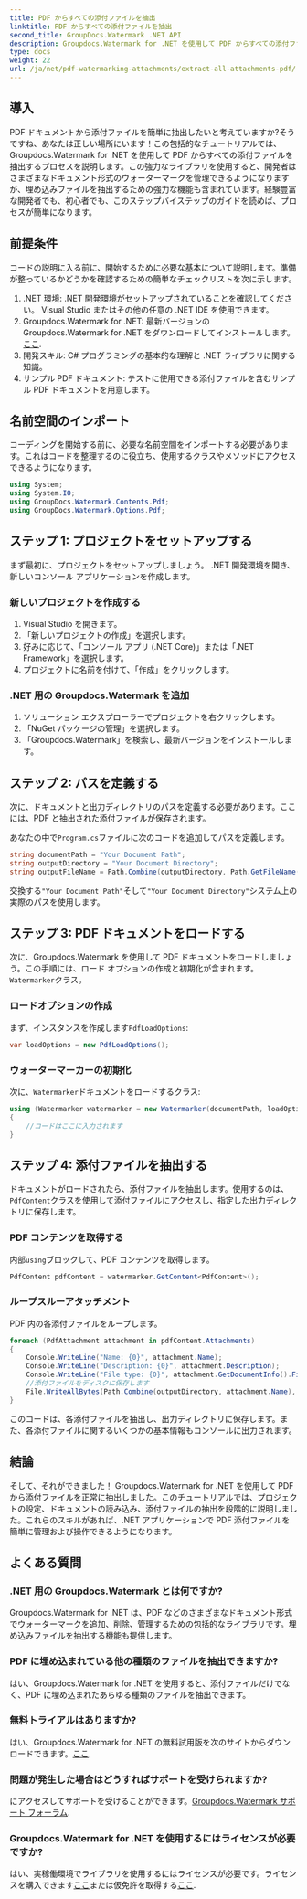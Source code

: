 ```yaml
---
title: PDF からすべての添付ファイルを抽出
linktitle: PDF からすべての添付ファイルを抽出
second_title: GroupDocs.Watermark .NET API
description: Groupdocs.Watermark for .NET を使用して PDF からすべての添付ファイルを抽出する方法を学びます。シームレスな抽出プロセスについては、ステップバイステップのガイドに従ってください。
type: docs
weight: 22
url: /ja/net/pdf-watermarking-attachments/extract-all-attachments-pdf/
---
```

## 導入
PDF ドキュメントから添付ファイルを簡単に抽出したいと考えていますか?そうですね、あなたは正しい場所にいます！この包括的なチュートリアルでは、Groupdocs.Watermark for .NET を使用して PDF からすべての添付ファイルを抽出するプロセスを説明します。この強力なライブラリを使用すると、開発者はさまざまなドキュメント形式のウォーターマークを管理できるようになりますが、埋め込みファイルを抽出するための強力な機能も含まれています。経験豊富な開発者でも、初心者でも、このステップバイステップのガイドを読めば、プロセスが簡単になります。
## 前提条件
コードの説明に入る前に、開始するために必要な基本について説明します。準備が整っているかどうかを確認するための簡単なチェックリストを次に示します。
1. .NET 環境: .NET 開発環境がセットアップされていることを確認してください。 Visual Studio またはその他の任意の .NET IDE を使用できます。
2.  Groupdocs.Watermark for .NET: 最新バージョンの Groupdocs.Watermark for .NET をダウンロードしてインストールします。[ここ](https://releases.groupdocs.com/Watermark/net/).
3. 開発スキル: C# プログラミングの基本的な理解と .NET ライブラリに関する知識。
4. サンプル PDF ドキュメント: テストに使用できる添付ファイルを含むサンプル PDF ドキュメントを用意します。
## 名前空間のインポート
コーディングを開始する前に、必要な名前空間をインポートする必要があります。これはコードを整理するのに役立ち、使用するクラスやメソッドにアクセスできるようになります。
```csharp
using System;
using System.IO;
using GroupDocs.Watermark.Contents.Pdf;
using GroupDocs.Watermark.Options.Pdf;
```
## ステップ 1: プロジェクトをセットアップする
まず最初に、プロジェクトをセットアップしましょう。 .NET 開発環境を開き、新しいコンソール アプリケーションを作成します。
### 新しいプロジェクトを作成する
1. Visual Studio を開きます。
2. 「新しいプロジェクトの作成」を選択します。
3. 好みに応じて、「コンソール アプリ (.NET Core)」または「.NET Framework」を選択します。
4. プロジェクトに名前を付けて、「作成」をクリックします。
### .NET 用の Groupdocs.Watermark を追加
1. ソリューション エクスプローラーでプロジェクトを右クリックします。
2. 「NuGet パッケージの管理」を選択します。
3. 「Groupdocs.Watermark」を検索し、最新バージョンをインストールします。
## ステップ 2: パスを定義する
次に、ドキュメントと出力ディレクトリのパスを定義する必要があります。ここには、PDF と抽出された添付ファイルが保存されます。

あなたの中で`Program.cs`ファイルに次のコードを追加してパスを定義します。
```csharp
string documentPath = "Your Document Path";
string outputDirectory = "Your Document Directory";
string outputFileName = Path.Combine(outputDirectory, Path.GetFileName(documentPath));
```
交換する`"Your Document Path"`そして`"Your Document Directory"`システム上の実際のパスを使用します。
## ステップ 3: PDF ドキュメントをロードする
次に、Groupdocs.Watermark を使用して PDF ドキュメントをロードしましょう。この手順には、ロード オプションの作成と初期化が含まれます。`Watermarker`クラス。
### ロードオプションの作成
まず、インスタンスを作成します`PdfLoadOptions`:
```csharp
var loadOptions = new PdfLoadOptions();
```
### ウォーターマーカーの初期化
次に、`Watermarker`ドキュメントをロードするクラス:
```csharp
using (Watermarker watermarker = new Watermarker(documentPath, loadOptions))
{
    //コードはここに入力されます
}
```
## ステップ 4: 添付ファイルを抽出する
ドキュメントがロードされたら、添付ファイルを抽出します。使用するのは、`PdfContent`クラスを使用して添付ファイルにアクセスし、指定した出力ディレクトリに保存します。
### PDF コンテンツを取得する
内部`using`ブロックして、PDF コンテンツを取得します。
```csharp
PdfContent pdfContent = watermarker.GetContent<PdfContent>();
```
### ループスルーアタッチメント
PDF 内の各添付ファイルをループします。
```csharp
foreach (PdfAttachment attachment in pdfContent.Attachments)
{
    Console.WriteLine("Name: {0}", attachment.Name);
    Console.WriteLine("Description: {0}", attachment.Description);
    Console.WriteLine("File type: {0}", attachment.GetDocumentInfo().FileType);
    //添付ファイルをディスクに保存します
    File.WriteAllBytes(Path.Combine(outputDirectory, attachment.Name), attachment.Content);
}
```
このコードは、各添付ファイルを抽出し、出力ディレクトリに保存します。また、各添付ファイルに関するいくつかの基本情報もコンソールに出力されます。
## 結論
そして、それができました！ Groupdocs.Watermark for .NET を使用して PDF から添付ファイルを正常に抽出しました。このチュートリアルでは、プロジェクトの設定、ドキュメントの読み込み、添付ファイルの抽出を段階的に説明しました。これらのスキルがあれば、.NET アプリケーションで PDF 添付ファイルを簡単に管理および操作できるようになります。
## よくある質問
### .NET 用の Groupdocs.Watermark とは何ですか?
Groupdocs.Watermark for .NET は、PDF などのさまざまなドキュメント形式でウォーターマークを追加、削除、管理するための包括的なライブラリです。埋め込みファイルを抽出する機能も提供します。
### PDF に埋め込まれている他の種類のファイルを抽出できますか?
はい、Groupdocs.Watermark for .NET を使用すると、添付ファイルだけでなく、PDF に埋め込まれたあらゆる種類のファイルを抽出できます。
### 無料トライアルはありますか?
はい、Groupdocs.Watermark for .NET の無料試用版を次のサイトからダウンロードできます。[ここ](https://releases.groupdocs.com/).
### 問題が発生した場合はどうすればサポートを受けられますか?
にアクセスしてサポートを受けることができます。[Groupdocs.Watermark サポート フォーラム](https://forum.groupdocs.com/c/watermark/19).
### Groupdocs.Watermark for .NET を使用するにはライセンスが必要ですか?
はい、実稼働環境でライブラリを使用するにはライセンスが必要です。ライセンスを購入できます[ここ](https://purchase.groupdocs.com/buy)または仮免許を取得する[ここ](https://purchase.groupdocs.com/temporary-license/).